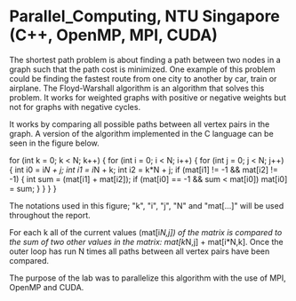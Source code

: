# Parallel_Computing, NTU Singapore (C++, OpenMP, MPI, CUDA)

The shortest path problem is about finding a path between two nodes in a graph such that the path cost is minimized. One example of this problem could be finding the fastest route from one city to another by car, train or airplane.
The Floyd-Warshall algorithm is an algorithm that solves this problem. It works for weighted graphs with positive or negative weights but not for graphs with negative cycles.

It works by comparing all possible paths between all vertex pairs in the graph. A version of the algorithm implemented in the C language can be seen in the figure below.

for (int k = 0; k < N; k++) {
    for (int i = 0; i < N; i++) {
        for (int j = 0; j < N; j++) 
        {
            int i0 = i*N + j;
            int i1 = i*N + k;
            int i2 = k*N + j;
            if (mat[i1] != -1 && mat[i2] != -1)
            {
                int sum = (mat[i1] + mat[i2]);
                if (mat[i0] == -1 && sum < mat[i0])
                    mat[i0] = sum;
            }
        }
    }
}

The notations used in this figure; "k", "i", "j", "N" and "mat[...]" will be used throughout the report.

For each k all of the current values (mat[i*N,j]) of the matrix is compared to the sum of two other values in the matrix: mat[k*N,j] + mat[i*N,k]. Once the outer loop has run N times all paths between all vertex pairs have been compared.

The purpose of the lab was to parallelize this algorithm with the use of MPI, OpenMP and CUDA.
